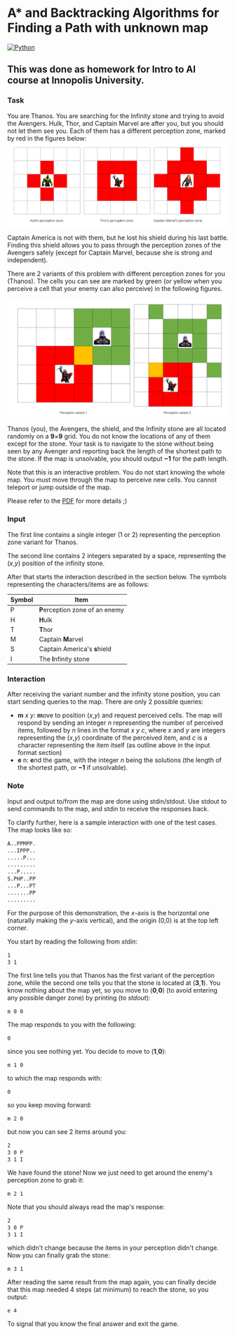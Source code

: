 # A* and Backtracking Algorithms for Finding a Path with unknown map

[![Python](https://img.shields.io/badge/Python-3.7%2B-blue.svg)](https://www.python.org/)

## This was done as homework for Intro to AI course at Innopolis University.

### Task

You are Thanos. You are searching for the Infinity stone and trying to avoid the Avengers. Hulk, Thor, and Captain
Marvel are after you, but you should not let them see you. Each of them has a different perception zone,
marked by red in the figures below:
![Perseption zones](readme-files/images/figure1.png)

Captain America is not with them, but he lost his shield during his last battle. Finding this shield allows you to pass
through the perception zones of the Avengers safely (except for Captain Marvel, because she is strong and independent).

There are 2 variants of this problem with different perception zones for you (Thanos). The cells you can see are marked
by green (or yellow when you perceive a cell that your enemy can also perceive) in the following figures.

![Perseption variants](readme-files/images/figure2.png)

Thanos (you), the Avengers, the shield, and the Infinity stone are all located randomly on a **9**×**9**
grid. You do not know the locations of any of them except for the stone. Your task is to navigate to the stone without
being seen by any Avenger and reporting back the length of the shortest path to the stone. If the map is unsolvable, you
should output **−1** for the path length.

Note that this is an interactive problem. You do not start knowing the whole map. You must move through the map to
perceive new cells. You cannot teleport or jump outside of the map.

Please refer to the [PDF](./readme-files/Assignment%201%20v1.1.pdf) for more details ;)

### Input

The first line contains a single integer (1 or 2) representing the perception zone variant for Thanos.

The second line contains 2 integers separated by a space, representing the (*x*,*y*)
position of the infinity stone.

After that starts the interaction described in the section below. The symbols representing the characters/items are as
follows:

| **Symbol** | **Item**                        |
|------------|---------------------------------|
| P          | **P**erception zone of an enemy |
| H          | **H**ulk                        |
| T          | **T**hor                        |
| M          | Captain **M**arvel              |
| S          | Captain America's **s**hield    |
| I          | The **I**nfinity stone          |

### Interaction

After receiving the variant number and the infinity stone position, you can start sending queries to the map.
There are only 2 possible queries:

* **m** *x y*: **m**ove to position (*x*,*y*)
  and request perceived cells. The map will respond by sending an integer *n*
  representing the number of perceived items, followed by *n*
  lines in the format *x* *y* *c*, where *x* and *y*
  are integers representing the (*x*,*y*)
  coordinate of the perceived item, and *c*
  is a character representing the item itself (as outline above in the input format section)
* **e** n: **e**nd the game, with the integer *n*
  being the solutions (the length of the shortest path, or **−1** if unsolvable).

### Note

Input and output to/from the map are done using stdin/stdout. Use stdout to send commands to the map, and stdin to
receive the responses back.

To clarify further, here is a sample interaction with one of the test cases. The map looks like so:

```
A..PPMPP.
...IPPP..
.....P...
.........
...P.....
S.PHP..PP
...P...PT
.......PP
.........
```

For the purpose of this demonstration, the *x*-axis is the horizontal one (naturally making the *y*-axis vertical),
and the origin (0,0) is at the top left corner.

You start by reading the following from *stdin*:

```
1
3 1
```

The first line tells you that Thanos has the first variant of the perception zone, while the second one tells
you that the stone is located at (**3**,**1**). You know nothing about the map yet, so you move to (**0**,**0**)
(to avoid entering any possible danger zone) by printing (to *stdout*):

```
m 0 0
```

The map responds to you with the following:

```
0
```

since you see nothing yet.
You decide to move to (**1**,**0**):

```
m 1 0
```

to which the map responds with:

```
0
```

so you keep moving forward:

```
m 2 0
```

but now you can see 2 items around you:

```
2
3 0 P
3 1 I
```

We have found the stone! Now we just need to get around the enemy's perception zone to grab it:

```
m 2 1
```

Note that you should always read the map's response:

```
2
3 0 P
3 1 I
```

which didn't change because the items in your perception didn't change. Now you can finally grab the stone:

```
m 3 1
```

After reading the same result from the map again, you can finally decide that this map needed 4 steps (at minimum)
to reach the stone, so you output:

```
e 4
```

To signal that you know the final answer and exit the game.